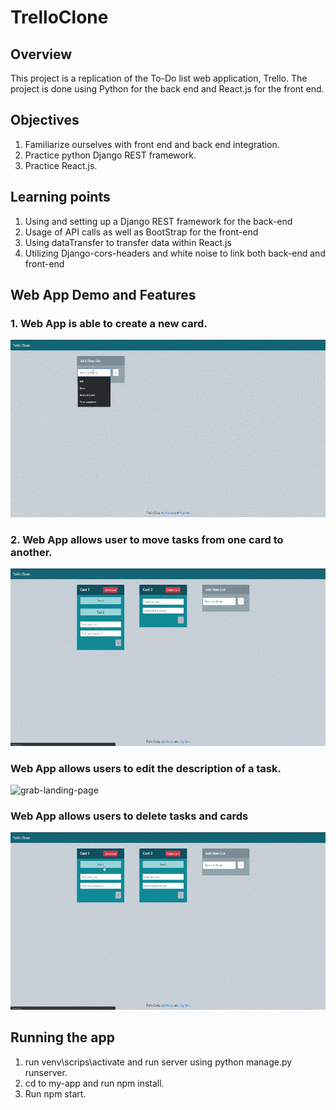 # TrelloClone

## Overview
This project is a replication of the To-Do list web application, Trello.
The project is done using Python for the back end and React.js for the front end.

## Objectives
1. Familiarize ourselves with front end and back end integration.
2. Practice python Django REST framework.
3. Practice React.js.

## Learning points
1. Using and setting up a Django REST framework for the back-end
2. Usage of API calls as well as BootStrap for the front-end
3. Using dataTransfer to transfer data within React.js
4. Utilizing Django-cors-headers and white noise to link both back-end and front-end

## Web App Demo and Features
### 1. Web App is able to create a new card.
![grab-landing-page](https://github.com/marckii8888/TrelloClone/blob/master/gifsformd/gif1.gif)

### 2. Web App allows user to move tasks from one card to another.
![grab-landing-page](https://github.com/marckii8888/TrelloClone/blob/master/gifsformd/gif2.gif)

### Web App allows users to edit the description of a task.
![grab-landing-page](https://github.com/marckii8888/TrelloClone/blob/master/gifsformd/gif3.gif)

### Web App allows users to delete tasks and cards
![grab-landing-page](https://github.com/marckii8888/TrelloClone/blob/master/gifsformd/gif4.gif)

## Running the app
1. run venv\scrips\activate and run server using python manage.py runserver.
2. cd to my-app and run npm install.
3. Run npm start.

